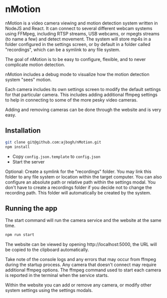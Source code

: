 # nMotion

nMotion is a video camera viewing and motion detection system written in NodeJS and React. It can connect to several different webcam systems using FFMpeg, including RTSP streams, USB webcams, or mpegts streams (to name a few) and detect movement. The system will store mp4s in a folder configured in the settings screen, or by default in a folder called "recordings", which can be a symlink to any file system.

The goal of nMotion is to be easy to configure, flexible, and to never complicate motion detection.

nMotion includes a debug mode to visualize how the motion detection system "sees" motion.

Each camera includes its own settings screen to modify the default settings for that particular camera. This includes adding additional ffmpeg settings to help in connecting to some of the more pesky video cameras.

Adding and removing cameras can be done through the website and is very easy.

## Installation

```bash
git clone git@github.com:ajbogh/nMotion.git
npm install
```

- Copy `config.json.template` to `config.json`
- Start the server

Optional: Create a symlink for the "recordings" folder. You may link this folder to any file system or location within the target computer. You can also configure an absolute path or relative path within the settings modal. You don't have to create a recordings folder if you decide not to change the recording path. This folder will automatically be created by the system.

## Running the app

The start command will run the camera service and the website at the same time.

```bash
npm run start
```

The website can be viewed by opening http://localhost:5000, the URL will be copied to the clipboard automatically.

Take note of the console logs and any errors that may occur from ffmpeg during the startup process. Any camera that doesn't connect may require additional ffmpeg options. The ffmpeg command used to start each camera is reported in the terminal when the service starts.

Within the website you can add or remove any camera, or modify other system settings using the settings modals.

